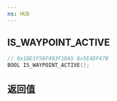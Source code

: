 ```yaml
---
ns: HUD
---
```

## IS_WAYPOINT_ACTIVE

```c
// 0x1DD1F58F493F1DA5 0x5E4DF47B
BOOL IS_WAYPOINT_ACTIVE();
```


## 返回值
